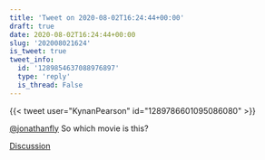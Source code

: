 ```yaml
---
title: 'Tweet on 2020-08-02T16:24:44+00:00'
draft: true
date: 2020-08-02T16:24:44+00:00
slug: '202008021624'
is_tweet: true
tweet_info:
  id: '1289854637088976897'
  type: 'reply'
  is_thread: False
---
```




{{< tweet user="KynanPearson" id="1289786601095086080" >}}

[@jonathanfly](https://x.com/jonathanfly) So which movie is this?

[Discussion](https://x.com/sytelus/status/1289854637088976897)
